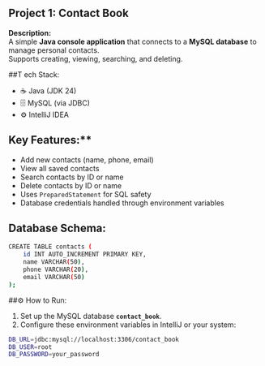 ## Project 1: Contact Book

**Description:**  
A simple **Java console application** that connects to a **MySQL database** to manage personal contacts.  
Supports creating, viewing, searching, and deleting.

##T ech Stack:
- ☕ Java (JDK 24)
- 🗄️ MySQL (via JDBC)
- ⚙️ IntelliJ IDEA

## Key Features:**
- Add new contacts (name, phone, email)
- View all saved contacts
- Search contacts by ID or name
- Delete contacts by ID or name
- Uses `PreparedStatement` for SQL safety
- Database credentials handled through environment variables

## Database Schema:
```bash
CREATE TABLE contacts (
    id INT AUTO_INCREMENT PRIMARY KEY,
    name VARCHAR(50),
    phone VARCHAR(20),
    email VARCHAR(50)
);
```

##⚙️ How to Run: 
1. Set up the MySQL database **`contact_book`**.
2. Configure these environment variables in IntelliJ or your system:
```bash
DB_URL=jdbc:mysql://localhost:3306/contact_book
DB_USER=root
DB_PASSWORD=your_password
```

